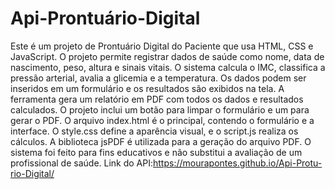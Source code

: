 # Api-Prontuário-Digital

Este é um projeto de Prontuário Digital do Paciente que usa HTML, CSS e JavaScript.
O projeto permite registrar dados de saúde como nome, data de nascimento, peso, altura e sinais vitais.
O sistema calcula o IMC, classifica a pressão arterial, avalia a glicemia e a temperatura.
Os dados podem ser inseridos em um formulário e os resultados são exibidos na tela.
A ferramenta gera um relatório em PDF com todos os dados e resultados calculados.
O projeto inclui um botão para limpar o formulário e um para gerar o PDF.
O arquivo index.html é o principal, contendo o formulário e a interface.
O style.css define a aparência visual, e o script.js realiza os cálculos.
A biblioteca jsPDF é utilizada para a geração do arquivo PDF.
O sistema foi feito para fins educativos e não substitui a avaliação de um profissional de saúde. 
Link do API:https://mourapontes.github.io/Api-Protu-rio-Digital/
